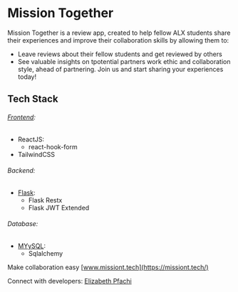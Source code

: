# Mission Together
Mission Together is a review app, created to help fellow ALX students share their experiences and improve their collaboration skills by allowing them to:
* Leave reviews about their fellow students and get reviewed by others
* See valuable insights on tpotential partners work ethic and collaboration style, ahead of partnering.
Join us and start sharing your experiences today!

## Tech Stack
###### [Frontend](https://github.com/PenguinPepper/mt.v1/tree/main/react_frontend):
  * ReactJS:
    * react-hook-form
  * TailwindCSS
###### Backend:
  * [Flask](https://github.com/PenguinPepper/mt.v1/tree/main/flask_backend):
    * Flask Restx
    * Flask JWT Extended
###### Database:
  * [MYySQL](https://github.com/PenguinPepper/mt.v1/tree/main/models/storageunit):
    * Sqlalchemy
 
Make collaboration easy
[www.missiont.tech](https://missiont.tech/)

Connect with developers:
[Elizabeth Pfachi](https://www.linkedin.com/in/elizabethpfachi/)
